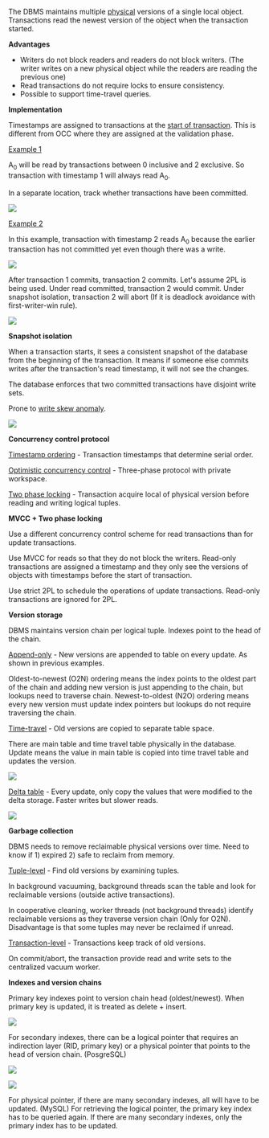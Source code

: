 The DBMS maintains multiple <u>physical</u> versions of a single local object. Transactions read the newest version of the object when the transaction started.

**Advantages**

- Writers do not block readers and readers do not block writers. (The writer writes on a new physical object while the readers are reading the previous one)
- Read transactions do not require locks to ensure consistency.
- Possible to support time-travel queries.

**Implementation**

Timestamps are assigned to transactions at the <u>start of transaction</u>. This is different from OCC where they are assigned at the validation phase.

<u>Example 1</u>

A<sub>0</sub> will be read by transactions between 0 inclusive and 2 exclusive. So transaction with timestamp 1 will always read A<sub>0</sub>.

In a separate location, track whether transactions have been committed.

![](images/Pasted%20image%2020221108130317.png)

<u>Example 2</u>

In this example, transaction with timestamp 2 reads A<sub>0</sub> because the earlier transaction has not committed yet even though there was a write.

![](images/Pasted%20image%2020221108131741.png) 

After transaction 1 commits, transaction 2 commits. Let's assume 2PL is being used. Under read committed, transaction 2 would commit. Under snapshot isolation, transaction 2 will abort (If it is deadlock avoidance with first-writer-win rule).

![](images/Pasted%20image%2020221108132322.png)

**Snapshot isolation**

When a transaction starts, it sees a consistent snapshot of the database from the beginning of the transaction. It means if someone else commits writes after the transaction's read timestamp, it will not see the changes.

The database enforces that two committed transactions have disjoint write sets.

Prone to <u>write skew anomaly</u>.

![](images/Pasted%20image%2020221123193752.png)

**Concurrency control protocol**

<u>Timestamp ordering</u> - Transaction timestamps that determine serial order.

<u>Optimistic concurrency control</u> - Three-phase protocol with private workspace.

<u>Two phase locking</u> - Transaction acquire local of physical version before reading and writing logical tuples.

**MVCC + Two phase locking**

Use a different concurrency control scheme for read transactions than for update transactions.

Use MVCC for reads so that they do not block the writers. Read-only transactions are assigned a timestamp and they only see the versions of objects with timestamps before the start of transaction.

Use strict 2PL to schedule the operations of update transactions. Read-only transactions are ignored for 2PL.

**Version storage**

DBMS maintains version chain per logical tuple. Indexes point to the head of the chain.

<u>Append-only</u> - New versions are appended to table on every update. As shown in previous examples.

Oldest-to-newest (O2N) ordering means the index points to the oldest part of the chain and adding new version is just appending to the chain, but lookups need to traverse chain. Newest-to-oldest (N2O) ordering means every new version must update index pointers but lookups do not require traversing the chain.

<u>Time-travel</u> - Old versions are copied to separate table space.

There are main table and time travel table physically in the database. Update means the value in main table is copied into time travel table and updates the version.

![](images/Pasted%20image%2020221110145610.png)

<u>Delta table</u> - Every update, only copy the values that were modified to the delta storage. Faster writes but slower reads.

![](images/Pasted%20image%2020221110145916.png)

**Garbage collection**

DBMS needs to remove reclaimable physical versions over time. Need to know if 1) expired 2) safe to reclaim from memory.

<u>Tuple-level</u> - Find old versions by examining tuples.

In background vacuuming, background threads scan the table and look for reclaimable versions (outside active transactions).

In cooperative cleaning, worker threads (not background threads) identify reclaimable versions as they traverse version chain (Only for O2N). Disadvantage is that some tuples may never be reclaimed if unread.

<u>Transaction-level</u> - Transactions keep track of old versions.

On commit/abort, the transaction provide read and write sets to the centralized vacuum worker.

**Indexes and version chains**

Primary key indexes point to version chain head (oldest/newest). When primary key is updated, it is treated as delete + insert.

![](images/Pasted%20image%2020221213194813.png)

For secondary indexes, there can be a logical pointer that requires an indirection layer (RID, primary key) or a physical pointer that points to the head of version chain. (PosgreSQL)

![](images/Pasted%20image%2020221213194842.png)

![](images/Pasted%20image%2020221213194827.png)

For physical pointer, if there are many secondary indexes, all will have to be updated. (MySQL) For retrieving the logical pointer, the primary key index has to be queried again. If there are many secondary indexes, only the primary index has to be updated.
